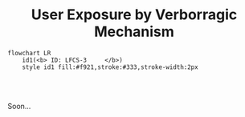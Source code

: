 

<h1 align="center">User Exposure by Verborragic Mechanism</h1>

```mermaid
flowchart LR
    id1(<b> ID: LFCS-3     </b>)
    style id1 fill:#f921,stroke:#333,stroke-width:2px
```
<br/>
<br/>

Soon...
